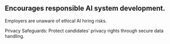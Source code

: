 ## Encourages responsible AI system development.

Employers are unaware of ethical AI hiring risks.

Privacy Safeguards: Protect candidates’ privacy rights through secure data handling.